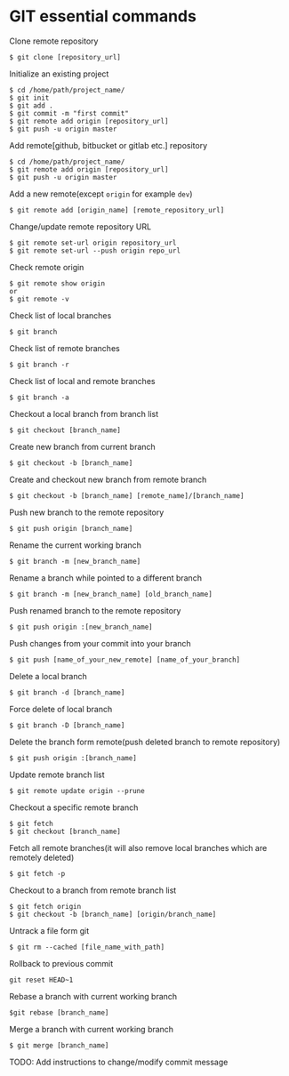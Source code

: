 # GIT essential commands

Clone remote repository
```
$ git clone [repository_url]
```

Initialize an existing project
```
$ cd /home/path/project_name/
$ git init
$ git add .
$ git commit -m "first commit"
$ git remote add origin [repository_url]
$ git push -u origin master
```

Add remote[github, bitbucket or gitlab etc.] repository
```
$ cd /home/path/project_name/
$ git remote add origin [repository_url]
$ git push -u origin master
```

Add a new remote(except ```origin``` for example ```dev```)
```
$ git remote add [origin_name] [remote_repository_url] 
```

Change/update remote repository URL
```
$ git remote set-url origin repository_url
$ git remote set-url --push origin repo_url
```

Check remote origin
```
$ git remote show origin
or 
$ git remote -v
```

Check list of local branches
```
$ git branch
```

Check list of remote branches
```
$ git branch -r
```

Check list of local and remote branches
```
$ git branch -a
```

Checkout a local branch from branch list
```
$ git checkout [branch_name] 
```

Create new branch from current branch
```
$ git checkout -b [branch_name]
```

Create and checkout new branch from remote branch
```
$ git checkout -b [branch_name] [remote_name]/[branch_name]
```

Push new branch to the remote repository
```
$ git push origin [branch_name]
```

Rename the current working branch
```
$ git branch -m [new_branch_name]
```

Rename a branch while pointed to a different branch
```
$ git branch -m [new_branch_name] [old_branch_name]
```

Push renamed branch to the remote repository
```
$ git push origin :[new_branch_name]
```

Push changes from your commit into your branch
```
$ git push [name_of_your_new_remote] [name_of_your_branch]
```

Delete a local branch 
```
$ git branch -d [branch_name]
```

Force delete of local branch
```
$ git branch -D [branch_name]
```

Delete the branch form remote(push deleted branch to remote repository)
```
$ git push origin :[branch_name]
```

Update remote branch list
```
$ git remote update origin --prune
```

Checkout a specific remote branch
```
$ git fetch
$ git checkout [branch_name]
```

Fetch all remote branches(it will also remove local branches which are remotely deleted)
```
$ git fetch -p
```

Checkout to a branch from remote branch list
```
$ git fetch origin
$ git checkout -b [branch_name] [origin/branch_name]
```

Untrack a file form git
```
$ git rm --cached [file_name_with_path]
```

Rollback to previous commit
```
git reset HEAD~1
```

Rebase a branch with current working branch
```
$git rebase [branch_name]
```

Merge a branch with current working branch
```
$ git merge [branch_name]
```

TODO: Add instructions to change/modify commit message

